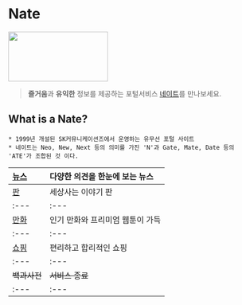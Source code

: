 # Nate 
<img src="https://img1.daumcdn.net/thumb/R800x0/?scode=mtistory2&fname=https%3A%2F%2Fk.kakaocdn.net%2Fdn%2FTyLPc%2Fbtqw8B8756m%2FBsp5Vk1DqASQiCNbCpMhck%2Fimg.jpg" width="200" height="100">

> **즐거움**과 **유익한** 정보를 제공하는 포털서비스 [네이트](www.nate.com"네이트")를 만나보세요.


## What is a Nate?
```
* 1999년 개설된 SK커뮤니케이션즈에서 운영하는 유무선 포털 사이트
* 네이트는 Neo, New, Next 등의 의미를 가진 'N'과 Gate, Mate, Date 등의 'ATE'가 조합된 것 이다.
```


|[뉴스](https://news.nate.com/"뉴스")|다양한 의견을 한눈에 보는 뉴스|
|:---|:---|
[판](https://pann.nate.com/"판")|세상사는 이야기 판|
|:---|:---|
[만화](https://comics.nate.com/main/"만화")|인기 만화와 프리미엄 웹툰이 가득|
|:---|:---|
[쇼핑](https://shopping.nate.com/#!top"쇼핑")|편리하고 합리적인 쇼핑|
|:---|:---|
|~~백과사전~~|~~서비스 종료~~|
|:---|:---|

